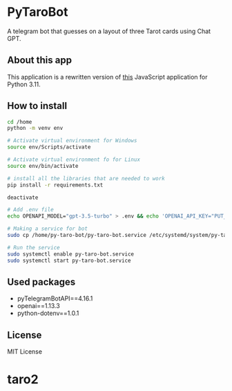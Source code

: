 # PyTaroBot
A telegram bot that guesses on a layout of three Tarot cards using Chat GPT.


## About this app

This application is a rewritten version of [this](https://github.com/pamnard/TaroBot) JavaScript application for Python 3.11.


## How to install


```bash
cd /home
python -m venv env

# Activate virtual environment for Windows
source env/Scripts/activate

# Activate virtual environment fo for Linux
source env/bin/activate

# install all the libraries that are needed to work
pip install -r requirements.txt

deactivate

# Add .env file
echo OPENAPI_MODEL="gpt-3.5-turbo" > .env && echo 'OPENAI_API_KEY="PUT_OPENAI_API_KEY_HERE"' >> .env && echo 'TELEGRAM_TOKEN="PUT_TELEGRAM_TOKEN_HERE"' >> .env

# Making a service for bot
sudo cp /home/py-taro-bot/py-taro-bot.service /etc/systemd/system/py-taro-bot.service

# Run the service
sudo systemctl enable py-taro-bot.service
sudo systemctl start py-taro-bot.service
```

## Used packages

- pyTelegramBotAPI==4.16.1
- openai==1.13.3
- python-dotenv==1.0.1

## License

MIT License
# taro2
